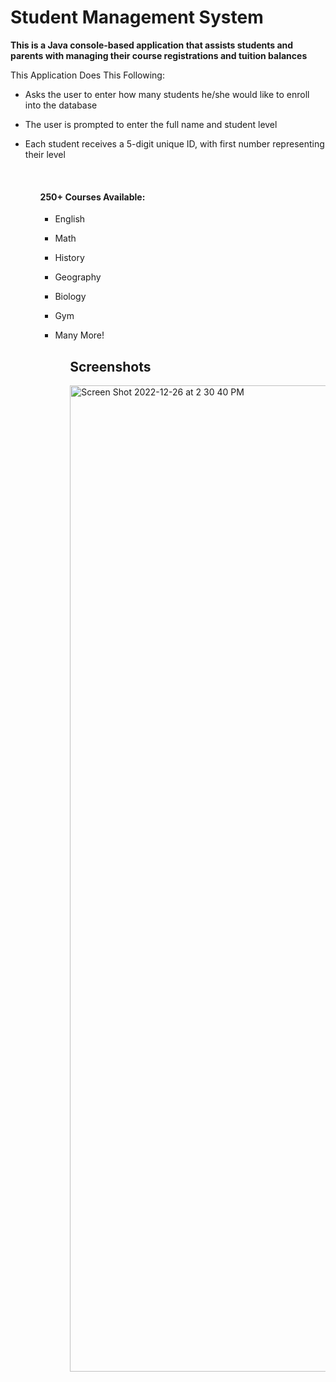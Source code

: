# Student Management System 
**This is a Java console-based application that assists students and parents with managing their course registrations and tuition balances** 




 This Application Does This Following: 
 

<ul>
  <li><p>Asks the user to enter how many students he/she would like to enroll into the database</p></li>
  <li><p>The user is prompted to enter the full name and student level</p></li>
  <li><p>Each student receives a 5-digit unique ID, with first number representing their level</p></li>
<ul>

<br>
<h4> 250+ Courses Available: </h4>
<ul>
  <li><p>English</p></li>
    <li><p>Math</p></li>
      <li><p>History</p></li>
        <li><p>Geography</p></li>
          <li><p>Biology</p></li> 
                <li><p></p>Gym<p></li>
                  <li><p>Many More!</p></li>
  
<ul>

## Screenshots


<img width="1578" alt="Screen Shot 2022-12-26 at 2 30 40 PM" src="https://user-images.githubusercontent.com/90009031/209580523-19e3db31-1ec6-430e-bcc9-18ff2ac2acdc.png">

